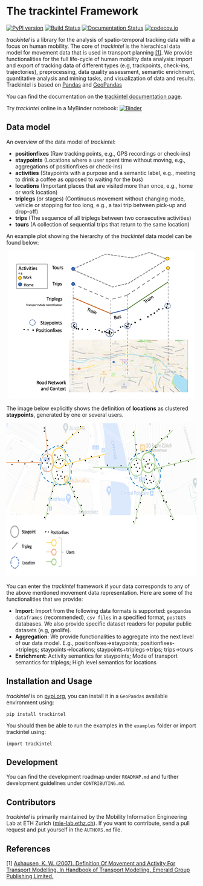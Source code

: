 # The trackintel Framework


[![PyPI version](https://badge.fury.io/py/trackintel.svg)](https://badge.fury.io/py/trackintel)
[![Build Status](https://travis-ci.org/mie-lab/trackintel.svg?branch=master)](https://travis-ci.org/mie-lab/trackintel)
[![Documentation Status](https://readthedocs.org/projects/trackintel/badge/?version=latest)](https://trackintel.readthedocs.io/en/latest/?badge=latest)
[![codecov.io](https://codecov.io/gh/mie-lab/trackintel/coverage.svg?branch=master)](https://codecov.io/gh/mie-lab/trackintel)
          
*trackintel* is a library for the analysis of spatio-temporal tracking data with a focus on human mobility. The core of *trackintel* is the hierachical data model for movement data that is used in transport planning [[1]](#1). We provide functionalities for the full life-cycle of human mobility data analysis: import and export of tracking data of different types (e.g, trackpoints, check-ins, trajectories), preprocessing, data quality assessment, semantic enrichment, quantitative analysis and mining tasks, and visualization of data and results.
Trackintel is based on [Pandas](https://pandas.pydata.org/) and [GeoPandas](https://geopandas.org/#)

You can find the documentation on the [trackintel documentation page](https://trackintel.readthedocs.io/en/latest).

Try *trackintel* online in a MyBinder notebook: [![Binder](https://mybinder.org/badge_logo.svg)](https://mybinder.org/v2/gh/mie-lab/trackintel/master?filepath=%2Fexamples%2Fexample_geolife%2FTrackintel_introduction.ipynb)

## Data model

An overview of the data model of *trackintel*:
* **positionfixes** (Raw tracking points, e.g., GPS recordings or check-ins)
* **staypoints** (Locations where a user spent time without moving, e.g., aggregations of positionfixes or check-ins)
* **activities** (Staypoints with a purpose and a semantic label, e.g., meeting to drink a coffee as opposed to waiting for the bus)
* **locations** (Important places that are visited more than once, e.g., home or work location)
* **triplegs** (or stages) (Continuous movement without changing mode, vehicle or stopping for too long, e.g., a taxi trip between pick-up and drop-off)
* **trips** (The sequence of all triplegs between two consecutive activities)
* **tours** (A collection of sequential trips that return to the same location)

An example plot showing the hierarchy of the *trackintel* data model can be found below:

<p align="center">
  <img width="492" height="390" src="https://github.com/mie-lab/trackintel/blob/master/docs/assets/hierarchy.png?raw=true">
</p>

The image below explicitly shows the definition of **locations** as clustered **staypoints**, generated by one or several users.

<p align="center">
  <img width="720" height="405" src="https://github.com/mie-lab/trackintel/blob/master/docs/assets/locations_with_pfs.png?raw=true">
</p>

You can enter the *trackintel* framework if your data corresponds to any of the above mentioned movement data representation. Here are some of the functionalities that we provide: 

* **Import**: Import from the following data formats is supported: `geopandas dataframes` (recommended), `csv files` in a specified format, `postGIS` databases. We also provide specific dataset readers for popular public datasets (e.g, geolife).
* **Aggregation**: We provide functionalities to aggregate into the next level of our data model. E.g., positionfixes->staypoints; positionfixes->triplegs; staypoints->locations; staypoints+triplegs->trips; trips->tours
* **Enrichment**: Activity semantics for staypoints; Mode of transport semantics for triplegs; High level semantics for locations

## Installation and Usage
*trackintel* is on [pypi.org](https://pypi.org/project/trackintel/), you can install it in a `GeoPandas` available environment using: 
```{python}
pip install trackintel
```

You should then be able to run the examples in the `examples` folder or import trackintel using:
```{python}
import trackintel
```

## Development
You can find the development roadmap under `ROADMAP.md` and further development guidelines under `CONTRIBUTING.md`.

## Contributors

*trackintel* is primarily maintained by the Mobility Information Engineering Lab at ETH Zurich ([mie-lab.ethz.ch](http://mie-lab.ethz.ch)).
If you want to contribute, send a pull request and put yourself in the `AUTHORS.md` file.

## References
<a id="1">[1]</a>
[Axhausen, K. W. (2007). Definition Of Movement and Activity For Transport Modelling. In Handbook of Transport Modelling. Emerald Group Publishing Limited.](
https://www.researchgate.net/publication/251791517_Definition_of_movement_and_activity_for_transport_modelling)
